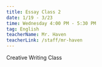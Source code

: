 ```yaml
---
title: Essay Class 2
date: 1/19 - 3/23
time: Wednesday 4:00 PM - 5:30 PM
tag: English
teacherName: Mr. Haven
teacherLink: /staff/mr-haven
---
```

Creative Writing Class